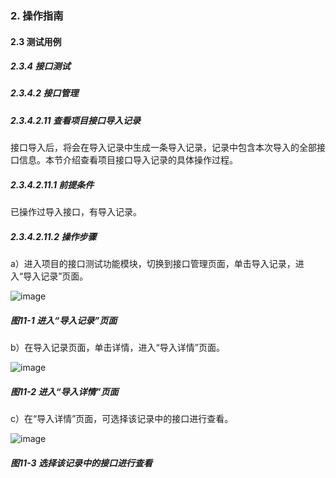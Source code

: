 ### 2. 操作指南

#### 2.3 测试用例

##### 2.3.4 接口测试

##### 2.3.4.2 接口管理

##### 2.3.4.2.11 查看项目接口导入记录

接口导入后，将会在导入记录中生成一条导入记录，记录中包含本次导入的全部接口信息。本节介绍查看项目接口导入记录的具体操作过程。

##### 2.3.4.2.11.1 前提条件

已操作过导入接口，有导入记录。

##### 2.3.4.2.11.2 操作步骤

a）进入项目的接口测试功能模块，切换到接口管理页面，单击导入记录，进入“导入记录”页面。

![image](https://user-images.githubusercontent.com/79617492/189302691-adfa262f-4d41-40f8-ad7c-703322b05975.png)

##### 图11-1 进入“导入记录”页面

b）在导入记录页面，单击详情，进入“导入详情”页面。

![image](https://user-images.githubusercontent.com/79617492/189302711-df3ff2bb-5acd-49b9-bb0a-7adfe08d83f0.png)

##### 图11-2 进入“导入详情”页面

c）在“导入详情”页面，可选择该记录中的接口进行查看。

![image](https://user-images.githubusercontent.com/79617492/189302721-f4f0faab-01e0-43f9-a078-b61ba4004188.png)

##### 图11-3 选择该记录中的接口进行查看
